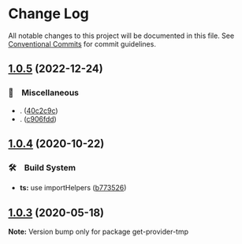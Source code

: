 # Change Log

All notable changes to this project will be documented in this file.
See [Conventional Commits](https://conventionalcommits.org) for commit guidelines.

## [1.0.5](https://github.com/bluelovers/ws-react/compare/get-provider-tmp@1.0.4...get-provider-tmp@1.0.5) (2022-12-24)



### 🔖　Miscellaneous

* . ([40c2c9c](https://github.com/bluelovers/ws-react/commit/40c2c9c4660a2df146fe2536d46d9c663c5417af))
* . ([c906fdd](https://github.com/bluelovers/ws-react/commit/c906fdd6c200709740adfcc1ff6aec4b4b752189))



## [1.0.4](https://github.com/bluelovers/ws-react/compare/get-provider-tmp@1.0.3...get-provider-tmp@1.0.4) (2020-10-22)


### 🛠　Build System

* **ts:** use importHelpers ([b773526](https://github.com/bluelovers/ws-react/commit/b7735267ce68e73a469feb384ac9ef7982ab741b))





## [1.0.3](https://github.com/bluelovers/ws-react/compare/get-provider-tmp@1.0.2...get-provider-tmp@1.0.3) (2020-05-18)

**Note:** Version bump only for package get-provider-tmp
